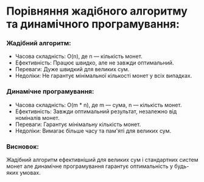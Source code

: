
# Порівняння жадібного алгоритму та динамічного програмування:
### Жадібний алгоритм:

- Часова складність: O(n), де n — кількість монет.
- Ефективність: Працює швидко, але не завжди оптимальний.
- Переваги: Дуже швидкий для великих сум.
- Недоліки: Не гарантує мінімальної кількості монет у всіх випадках.

### Динамічне програмування:

- Часова складність: O(m * n), де m — сума, n — кількість монет.
- Ефективність: Завжди оптимальний результат, незалежно від номіналів монет.
- Переваги: Гарантує мінімальну кількість монет.
- Недоліки: Вимагає більше часу та пам'яті для великих сум.

### Висновок:
Жадібний алгоритм ефективніший для великих сум і стандартних систем монет
але динамічне програмування гарантує оптимальність у будь-яких умовах.